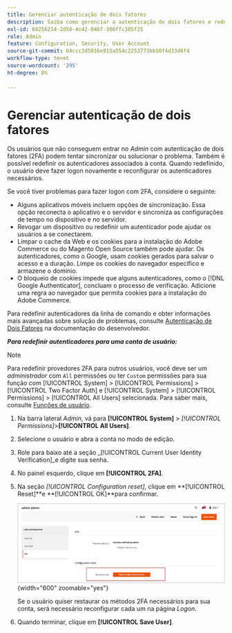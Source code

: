 ```yaml
---
title: Gerenciar autenticação de dois fatores
description: Saiba como gerenciar a autenticação de dois fatores e redefinir os autenticadores para usuários administradores.
exl-id: 68256214-2d50-4c42-846f-306ffc305f25
role: Admin
feature: Configuration, Security, User Account
source-git-commit: 64ccc2d5016e915a554c2253773bb50f4d33d6f4
workflow-type: tm+mt
source-wordcount: '295'
ht-degree: 0%

---
```


# Gerenciar autenticação de dois fatores

Os usuários que não conseguem entrar no _Admin_ com autenticação de dois fatores (2FA) podem tentar sincronizar ou solucionar o problema. Também é possível redefinir os autenticadores associados à conta. Quando redefinido, o usuário deve fazer logon novamente e reconfigurar os autenticadores necessários.

Se você tiver problemas para fazer logon com 2FA, considere o seguinte:

- Alguns aplicativos móveis incluem opções de sincronização. Essa opção reconecta o aplicativo e o servidor e sincroniza as configurações de tempo no dispositivo e no servidor.
- Revogar um dispositivo ou redefinir um autenticador pode ajudar os usuários a se conectarem.
- Limpar o cache da Web e os cookies para a instalação do Adobe Commerce ou do Magento Open Source também pode ajudar. Os autenticadores, como o Google, usam cookies gerados para salvar o acesso e a duração. Limpe os cookies do navegador específico e armazene o domínio.
- O bloqueio de cookies impede que alguns autenticadores, como o [!DNL Google Authenticator], concluam o processo de verificação. Adicione uma regra ao navegador que permita cookies para a instalação do Adobe Commerce.

Para redefinir autenticadores da linha de comando e obter informações mais avançadas sobre solução de problemas, consulte [Autenticação de Dois Fatores](https://developer.adobe.com/commerce/testing/functional-testing-framework/two-factor-authentication/) na documentação do desenvolvedor.

**_Para redefinir autenticadores para uma conta de usuário:_**

>[!NOTE]
>
>Para redefinir provedores 2FA para outros usuários, você deve ser um _administrador_ com `All` permissões ou ter `Custom` permissões para sua função com [!UICONTROL System] > [!UICONTROL Permissions] > [!UICONTROL Two Factor Auth] e [!UICONTROL System] > [!UICONTROL Permissions] > [!UICONTROL All Users] selecionada. Para saber mais, consulte [Funções de usuário](permissions-user-roles.md).

1. Na barra lateral _Admin_, vá para **[!UICONTROL System]** > _[!UICONTROL Permissions]_>**[!UICONTROL All Users]**.

1. Selecione o usuário e abra a conta no modo de edição.

1. Role para baixo até a seção _[!UICONTROL Current User Identity Verification]_e digite sua senha.

1. No painel esquerdo, clique em **[!UICONTROL 2FA]**.

1. Na seção _[!UICONTROL Configuration reset]_, clique em **[!UICONTROL Reset]**e **[!UICONTROL OK]**para confirmar.

   ![Conta de usuário - habilitar 2FA](./assets/admin-2fa-config-reset-providers.png){width="600" zoomable="yes"}

   Se o usuário quiser restaurar os métodos 2FA necessários para sua conta, será necessário reconfigurar cada um na página _Logon_.

1. Quando terminar, clique em **[!UICONTROL Save User]**.

